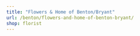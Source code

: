 ```yaml
---
title: "Flowers & Home of Benton/Bryant"
url: /benton/flowers-and-home-of-benton-bryant/
shop: florist
---
```

